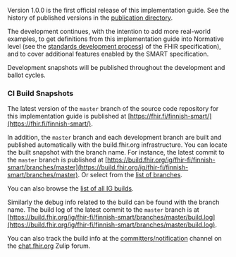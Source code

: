 Version 1.0.0 is the first official release of this implementation guide. See the history of
published versions in the [publication directory](htps://hl7.fi/fhir/finnish-smart/directory.html).

The development continues, with the intention to add more real-world examples, to get definitions
from this implementation guide into Normative level (see the
[standards development process](https://hl7.org/fhir/versions.html#std-process)) of the FHIR
specification), and to cover additional features enabled by the SMART specification.

Development snapshots will be published throughout the development and ballot cycles.

### CI Build Snapshots
The latest version of the `master` branch of the source code repository for this implementation
guide is published at [https://fhir.fi/finnish-smart/](https://fhir.fi/finnish-smart/).

In addition, the `master` branch and each development branch are built and published automatically
with the build.fhir.org infrastructure. You can locate the built snapshot with
the branch name. For instance, the latest commit to the `master` branch is published at
[https://build.fhir.org/ig/fhir-fi/finnish-smart/branches/master](https://build.fhir.org/ig/fhir-fi/finnish-smart/branches/master).
Or select from the [list of branches](https://build.fhir.org/ig/fhir-fi/finnish-smart/branches/).

You can also browse the
[list of all IG builds](https://fhir.github.io/auto-ig-builder/builds.html).

Similarly the debug info related to the build can be found with the branch name. The build log of
the latest commit to the `master` branch is at
[https://build.fhir.org/ig/fhir-fi/finnish-smart/branches/master/build.log](https://build.fhir.org/ig/fhir-fi/finnish-smart/branches/master/build.log).

You can also track the build info at the
[committers/notification](https://chat.fhir.org/#narrow/stream/179297-committers.2Fnotification/topic/ig-build/)
channel on the [chat.fhir.org](https://chat.fhir.org) Zulip forum.
